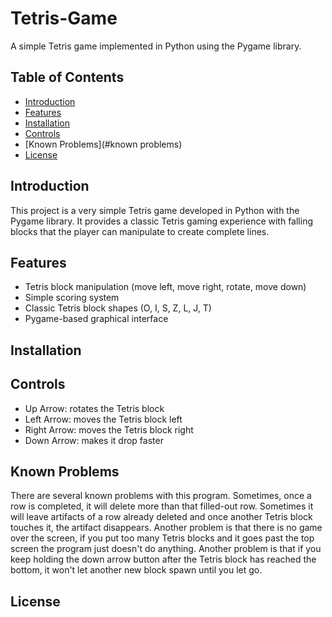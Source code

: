 # Tetris-Game

A simple Tetris game implemented in Python using the Pygame library.

## Table of Contents

- [Introduction](#introduction)
- [Features](#features)
- [Installation](#installation)
- [Controls](#controls)
- [Known Problems](#known problems)
- [License](#license)

## Introduction

This project is a very simple Tetris game developed in Python with the Pygame library. It provides a classic Tetris gaming experience with falling blocks that the player can manipulate to create complete lines.

## Features

- Tetris block manipulation (move left, move right, rotate, move down)
- Simple scoring system
- Classic Tetris block shapes (O, I, S, Z, L, J, T)
- Pygame-based graphical interface

## Installation


## Controls
- Up Arrow: rotates the Tetris block
- Left Arrow: moves the Tetris block left
- Right Arrow: moves the Tetris block right
- Down Arrow: makes it drop faster

## Known Problems
There are several known problems with this program. Sometimes, once a row is completed, it will delete more than that filled-out row. Sometimes it will leave artifacts of a row already deleted and once another Tetris block touches it, the artifact disappears. Another problem is that there is no game over the screen, if you put too many Tetris blocks and it goes past the top screen the program just doesn't do anything. Another problem is that if you keep holding the down arrow button after the Tetris block has reached the bottom, it won't let another new block spawn until you let go.

## License
